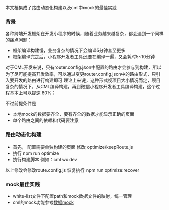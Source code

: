 本文档集成了路由动态化构建以及cml中mock的最佳实践

### 背景

各种跨端开发框架在开发小程序的时候，随着业务越来越复杂，都会遇到一个同样的痛点问题：
* 框架编译构建慢，业务复杂的情况下会编译5分钟甚至更多
* 框架编译完之后，小程序开发者工具还要在编译一遍，又会耗时5~10分钟

对于CML开发来说，只有router.config.json中配置的路由才会参与到构建，所以为了尽可能提高开发效率，可以通过变更router.config.json中的路由形式，只引入要开发的路由进行构建即可
理论上来说，这种形式视项目大小情况而定，项目复杂的情况下，从CML编译构建，再到微信小程序开发者工具编译构建，这个过程基本上可以提速 80%；

不过前提条件是
* 本地mock的数据要齐全，要有齐全的数据才能显示正确的页面
* 单个路由之间的依赖和代码要注意


### 路由动态化构建

- 首先， 配置需要单独构建的页面  修改 optimize/keepRoute.js
- 执行 npm run optimize
- 执行构建脚本 例如：cml wx dev

以上修改会修改route.config.js   恢复执行 npm run optimize:recover

### mock最佳实践

- white-list文件下配置path和mock数据文件的映射，统一管理
- cml的mock功能参考[数据mock](https://cmljs.org/tutorial/build-config.html)
